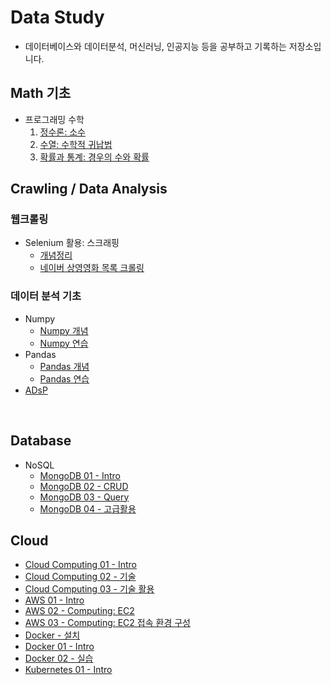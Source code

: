 # Data Study

- 데이터베이스와 데이터분석, 머신러닝, 인공지능 등을 공부하고 기록하는 저장소입니다.

## Math 기초

- 프로그래밍 수학
  1. [정수론: 소수](./Math/number_theory.md)
  2. [수열: 수학적 귀납법](./Math/math_sequence.md)
  3. [확률과 통계: 경우의 수와 확률](./Math/statistics.md)

## Crawling / Data Analysis

### 웹크롤링

- Selenium 활용: 스크래핑
  - [개념정리](./Crawling/Selenium_Crawling.ipynb)
  - [네이버 상영영화 목록 크롤링](./Crawling/Selenium_Crawling_네이버_상영영화_목록.ipynb)

### 데이터 분석 기초

- Numpy
  - [Numpy 개념](./Data_Analysis/Numpy.ipynb)
  - [Numpy 연습](./Data_Analysis/Numpy_practice.ipynb)
- Pandas
  - [Pandas 개념](./Data_Analysis/Pandas.ipynb)
  - [Pandas 연습](./Data_Analysis/Pandas_practice.ipynb)
- [ADsP](./Data_Analysis/ADsP.md)

<br>

## Database

- NoSQL
  - [MongoDB 01 - Intro](/DataBase/MongoDB_1.md)
  - [MongoDB 02 - CRUD](/DataBase/MongoDB_2.md)
  - [MongoDB 03 - Query](/DataBase/MongoDB_3.md)
  - [MongoDB 04 - 고급활용](/DataBase/MongoDB_4.md)

## Cloud

- [Cloud Computing 01 - Intro](./Cloud/Cloud_Computing_1.md)
- [Cloud Computing 02 - 기술](./Cloud/Cloud_Computing_2.md)
- [Cloud Computing 03 - 기술 활용](./Cloud/Cloud_Computing_3.md)
- [AWS 01 - Intro](./Cloud/AWS_1.md)
- [AWS 02 - Computing: EC2](./Cloud/AWS_2.md)
- [AWS 03 - Computing: EC2 접속 환경 구성](./Cloud/AWS_3.md)
- [Docker - 설치](./Cloud/Docker.md)
- [Docker 01 - Intro](./Cloud/Docker_1.md)
- [Docker 02 - 실습](./Cloud/Docker_2.md)
- [Kubernetes 01 - Intro](./Cloud/Kubernetes.md)
